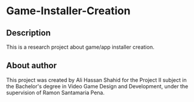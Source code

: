 # Game-Installer-Creation

## Description
This is a research project about game/app installer creation.

## About author
This project was created by Ali Hassan Shahid for the Project II subject in the Bachelor's degree in Video Game Design and Development, under the supervision of Ramon Santamaria Pena.
